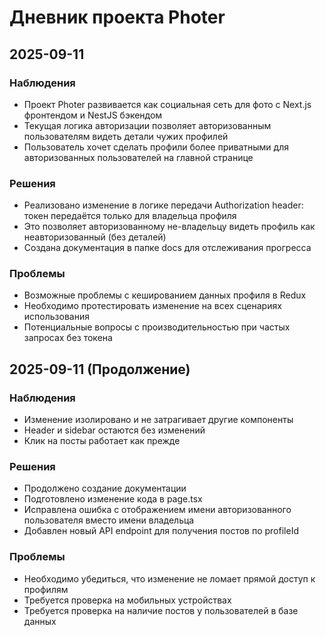# Дневник проекта Photer

## 2025-09-11

### Наблюдения

- Проект Photer развивается как социальная сеть для фото с Next.js фронтендом и NestJS бэкендом
- Текущая логика авторизации позволяет авторизованным пользователям видеть детали чужих профилей
- Пользователь хочет сделать профили более приватными для авторизованных пользователей на главной странице

### Решения

- Реализовано изменение в логике передачи Authorization header: токен передаётся только для владельца профиля
- Это позволяет авторизованному не-владельцу видеть профиль как неавторизованный (без деталей)
- Создана документация в папке docs для отслеживания прогресса

### Проблемы

- Возможные проблемы с кешированием данных профиля в Redux
- Необходимо протестировать изменение на всех сценариях использования
- Потенциальные вопросы с производительностью при частых запросах без токена

## 2025-09-11 (Продолжение)

### Наблюдения

- Изменение изолировано и не затрагивает другие компоненты
- Header и sidebar остаются без изменений
- Клик на посты работает как прежде

### Решения

- Продолжено создание документации
- Подготовлено изменение кода в page.tsx
- Исправлена ошибка с отображением имени авторизованного пользователя вместо имени владельца
- Добавлен новый API endpoint для получения постов по profileId

### Проблемы

- Необходимо убедиться, что изменение не ломает прямой доступ к профилям
- Требуется проверка на мобильных устройствах
- Требуется проверка на наличие постов у пользователей в базе данных
